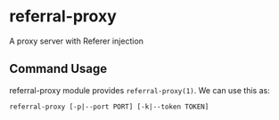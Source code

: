 # referral-proxy

A proxy server with Referer injection

## Command Usage

referral-proxy module provides `referral-proxy(1)`. We can use this as:

```
referral-proxy [-p|--port PORT] [-k|--token TOKEN]
```
